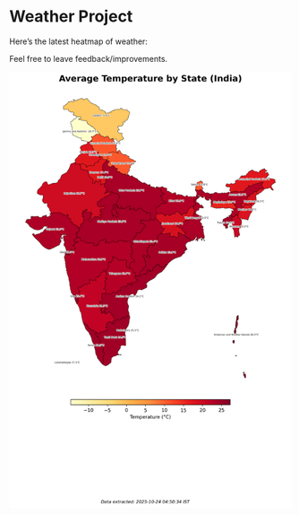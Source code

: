 # Weather Project

Here’s the latest heatmap of weather:

Feel free to leave feedback/improvements.

![India Heatmap](docs/assets/india_heatmap.png?v=FAB845)

